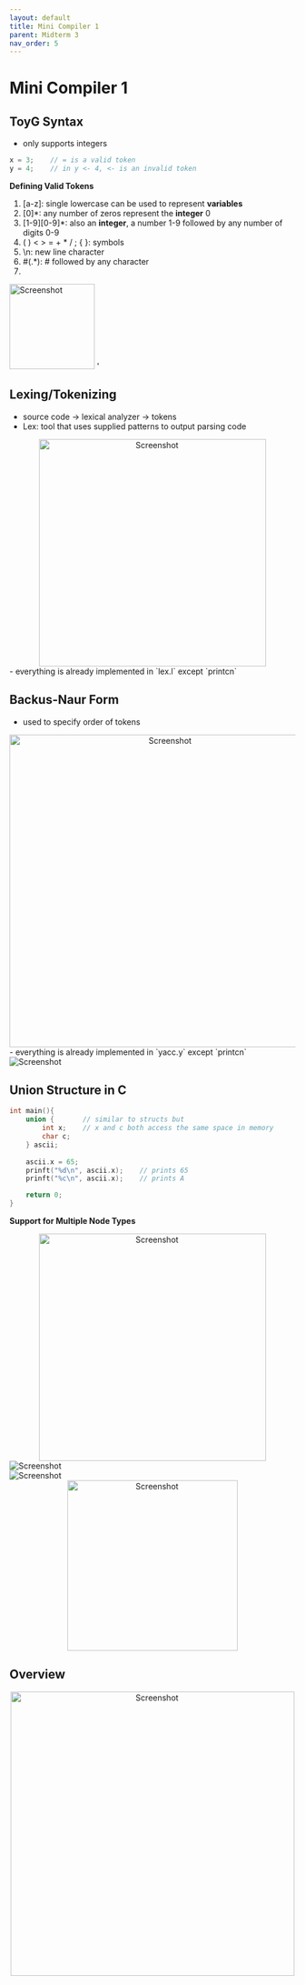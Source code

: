 ```yaml
---
layout: default
title: Mini Compiler 1
parent: Midterm 3
nav_order: 5
---
```

# Mini Compiler 1
## ToyG Syntax
- only supports integers

```C
x = 3;    // = is a valid token
y = 4;    // in y <- 4, <- is an invalid token
```

**Defining Valid Tokens**
1. \[a-z]: single lowercase can be used to represent **variables**
2. \[0]\*: any number of zeros represent the **integer** 0
3. \[1-9]\[0-9]\*: also an **integer**, a number 1-9 followed by any number of digits 0-9
5.  ( ) < > = + * / ; { }: symbols
6. \n: new line character
7. #(.\*): # followed by any character 
8. <div style="text-align: center;">
  <img src="{{ '/images/Screen Shot 2024-04-17 at 1.04.45 PM.png' | relative_url }}" alt="Screenshot" width="150">
</div>'

## Lexing/Tokenizing
- source code → lexical analyzer → tokens
- Lex: tool that uses supplied patterns to output parsing code
<div style="text-align: center;">
  <img src="{{ '/images/Screen Shot 2024-05-05 at 3.03.09 PM.png' | relative_url }}" alt="Screenshot" width="400">
</div>
- everything is already implemented in `lex.l` except `printcn`
                                                         
## Backus-Naur Form
- used to specify order of tokens
<div style="text-align: center;">
  <img src="{{ '/images/Screen Shot 2024-04-17 at 1.26.37 PM.png' | relative_url }}" alt="Screenshot" width="550">
</div>
- everything is already implemented in `yacc.y` except `printcn`

<div>
  <img src="{{ '/images/Screen Shot 2024-04-17 at 1.30.25 PM.png' | relative_url }}" alt="Screenshot">
</div>

## Union Structure in C

```C
int main(){
	union {       // similar to structs but
		int x;    // x and c both access the same space in memory
		char c;
	} ascii;
	
	ascii.x = 65;
	prinft("%d\n", ascii.x);    // prints 65
	prinft("%c\n", ascii.x);    // prints A

	return 0;
}
```

**Support for Multiple Node Types**
<div style="text-align: center;">
  <img src="{{ '/images/Screen Shot 2024-04-17 at 1.35.10 PM.png' | relative_url }}" alt="Screenshot" width="400">
</div>

<div>
  <img src="{{ '/images/Screen Shot 2024-04-17 at 1.38.53 PM.png' | relative_url }}" alt="Screenshot">
</div>
<div>
  <img src="{{ '/images/Screen Shot 2024-04-17 at 1.41.04 PM.png' | relative_url }}" alt="Screenshot">
</div>
<div style="text-align: center;">
  <img src="{{ '/images/Screen Shot 2024-04-17 at 1.52.15 PM.png' | relative_url }}" alt="Screenshot" width="300">
</div>

## Overview
<div style="text-align: center;">
  <img src="{{ '/images/Screen Shot 2024-05-05 at 2.43.12 PM.png' | relative_url }}" alt="Screenshot" width="500">
</div>